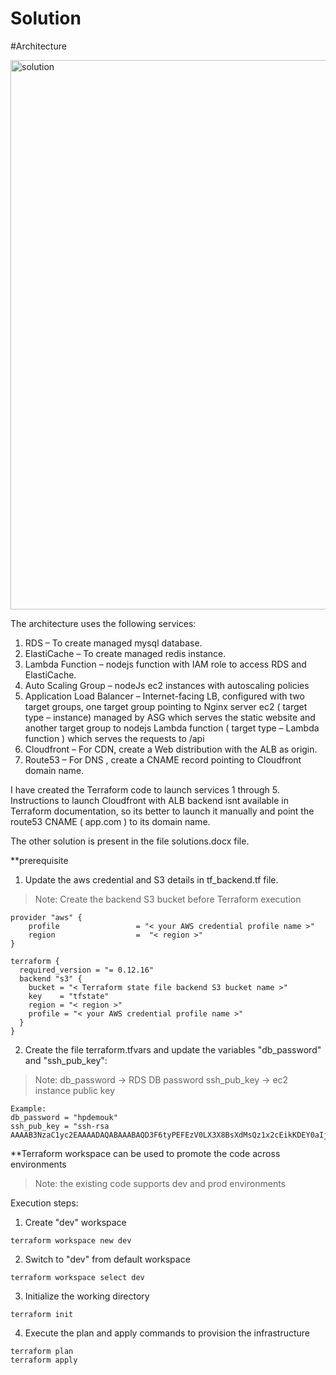 # Solution

#Architecture


<img width="879" alt="solution" src="https://user-images.githubusercontent.com/16284740/73133175-16190d00-4060-11ea-84a2-c4bdf1aa641f.png">



The architecture uses the following services:

1)	RDS – To create managed mysql database.
2)	ElastiCache – To create managed redis instance.
3)	Lambda Function – nodejs function with IAM role to access RDS and ElastiCache.
4)	Auto Scaling Group – nodeJs ec2 instances with autoscaling policies
5)	Application Load Balancer – Internet-facing LB, configured with two target groups, one target group pointing to Nginx server ec2 ( target type – instance) managed by ASG which serves the static website and another target group  to nodejs Lambda function ( target type – Lambda function ) which serves the requests to /api
6)	Cloudfront – For CDN, create a Web distribution with the ALB as origin.
7)	Route53 – For DNS , create a CNAME record pointing to Cloudfront domain name.

I have created the Terraform code to launch services 1 through 5. 
Instructions to launch Cloudfront with ALB backend isnt available in Terraform documentation, so its better to launch it manually and point the route53 CNAME ( app.com ) to its domain name.

The other solution is present in the file solutions.docx file.

**prerequisite

1) Update the aws credential and S3 details in tf_backend.tf file.

> Note: Create the backend S3 bucket before Terraform execution

```
provider "aws" {
    profile                 = "< your AWS credential profile name >"
    region                  =  "< region >"
}

terraform {
  required_version = "= 0.12.16"
  backend "s3" {
    bucket = "< Terraform state file backend S3 bucket name >"
    key    = "tfstate"
    region = "< region >"
    profile = "< your AWS credential profile name >"
  }
}
```
2) Create the file terraform.tfvars  and update the variables "db_password" and "ssh_pub_key": 
> Note: db_password -> RDS DB password
        ssh_pub_key -> ec2 instance public key

```
Example:
db_password = "hpdemouk"
ssh_pub_key = "ssh-rsa AAAAB3NzaC1yc2EAAAADAQABAAABAQD3F6tyPEFEzV0LX3X8BsXdMsQz1x2cEikKDEY0aIj41qgxMCP/iteneqXSIFZBp5vizPvaoIR3Um9xK7PGoW8giupGn+EPuxIA4cDM4vzOqOkiMPhz5XK0whEjkVzTo4+S0puvDZuwIsdiW9mxhJc7tgBNL0cYlWSYVkz4G/fslNfRPW5mYAM49f4fhtxPb5ok4Q2Lg9dPKVHO/Bgeu5woMc7RY0p1ej6D4CKFE6lymSDJpW0YHX/wqE9+cfEauh7xZcG0q9t2ta6F6fmX0agvpFyZo8aFbXeUBr7osSCJNgvavWbM/06niWrOvYX2xwWdhXmXSrbX8ZbabVohBK41"
```

**Terraform workspace can be used to promote the code across environments

> Note: the existing code supports dev and prod environments

Execution steps:

1) Create "dev" workspace
```
terraform workspace new dev
```
2) Switch to "dev" from default workspace 
```
terraform workspace select dev
```
3) Initialize the working directory
```
terraform init
```
4) Execute the plan and apply commands to provision the infrastructure
```
terraform plan 
terraform apply
```
